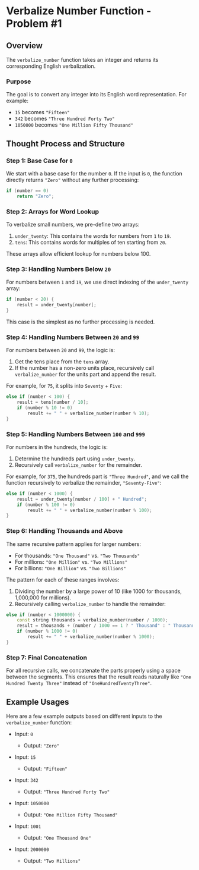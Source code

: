 # Verbalize Number Function - Problem #1

## Overview

The `verbalize_number` function takes an integer and returns its corresponding English verbalization.

### Purpose
The goal is to convert any integer into its English word representation. For example:
- `15` becomes `"Fifteen"`
- `342` becomes `"Three Hundred Forty Two"`
- `1050000` becomes `"One Million Fifty Thousand"`

## Thought Process and Structure

### Step 1: Base Case for `0`
We start with a base case for the number `0`. If the input is `0`, the function directly returns `"Zero"` without any further processing:
```cpp
if (number == 0)
    return "Zero";
```

### Step 2: Arrays for Word Lookup
To verbalize small numbers, we pre-define two arrays:
1. `under_twenty`: This contains the words for numbers from `1` to `19`.
2. `tens`: This contains words for multiples of ten starting from `20`.

These arrays allow efficient lookup for numbers below 100.

### Step 3: Handling Numbers Below `20`
For numbers between `1` and `19`, we use direct indexing of the `under_twenty` array:
```cpp
if (number < 20) {
    result = under_twenty[number];
}
```
This case is the simplest as no further processing is needed.

### Step 4: Handling Numbers Between `20` and `99`
For numbers between `20` and `99`, the logic is:
1. Get the tens place from the `tens` array.
2. If the number has a non-zero units place, recursively call `verbalize_number` for the units part and append the result.

For example, for `75`, it splits into `Seventy` + `Five`:
```cpp
else if (number < 100) {
    result = tens[number / 10];
    if (number % 10 != 0)
        result += " " + verbalize_number(number % 10);
}
```

### Step 5: Handling Numbers Between `100` and `999`
For numbers in the hundreds, the logic is:
1. Determine the hundreds part using `under_twenty`.
2. Recursively call `verbalize_number` for the remainder.

For example, for `375`, the hundreds part is `"Three Hundred"`, and we call the function recursively to verbalize the remainder, `"Seventy-Five"`:
```cpp
else if (number < 1000) {
    result = under_twenty[number / 100] + " Hundred";
    if (number % 100 != 0)
        result += " " + verbalize_number(number % 100);
}
```

### Step 6: Handling Thousands and Above
The same recursive pattern applies for larger numbers:
- For thousands: `"One Thousand"` vs. `"Two Thousands"`
- For millions: `"One Million"` vs. `"Two Millions"`
- For billions: `"One Billion"` vs. `"Two Billions"`

The pattern for each of these ranges involves:
1. Dividing the number by a large power of 10 (like 1000 for thousands, 1,000,000 for millions).
2. Recursively calling `verbalize_number` to handle the remainder:
```cpp
else if (number < 1000000) {
    const string thousands = verbalize_number(number / 1000);
    result = thousands + (number / 1000 == 1 ? " Thousand" : " Thousands");
    if (number % 1000 != 0)
        result += " " + verbalize_number(number % 1000);
}
```

### Step 7: Final Concatenation
For all recursive calls, we concatenate the parts properly using a space between the segments. This ensures that the result reads naturally like `"One Hundred Twenty Three"` instead of `"OneHundredTwentyThree"`.

## Example Usages
Here are a few example outputs based on different inputs to the `verbalize_number` function:

- Input: `0`
    - Output: `"Zero"`

- Input: `15`
    - Output: `"Fifteen"`

- Input: `342`
    - Output: `"Three Hundred Forty Two"`

- Input: `1050000`
    - Output: `"One Million Fifty Thousand"`

- Input: `1001`
    - Output: `"One Thousand One"`

- Input: `2000000`
    - Output: `"Two Millions"`